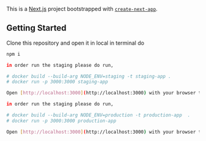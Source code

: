 This is a [Next.js](https://nextjs.org/) project bootstrapped with [`create-next-app`](https://github.com/vercel/next.js/tree/canary/packages/create-next-app).

## Getting Started

Clone this repository and open it in local in terminal do

```bash
npm i

in order run the staging please do run,

# docker build --build-arg NODE_ENV=staging -t staging-app .
# docker run -p 3000:3000 staging-app

Open [http://localhost:3000](http://localhost:3000) with your browser to see the result.

in order run the staging please do run,

# docker build --build-arg NODE_ENV=production -t production-app  .
# docker run -p 3000:3000 production-app

Open [http://localhost:3000](http://localhost:3000) with your browser to see the result.



